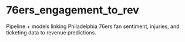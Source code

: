 # 76ers_engagement_to_rev
Pipeline + models linking Philadelphia 76ers fan sentiment, injuries, and ticketing data to revenue predictions.
